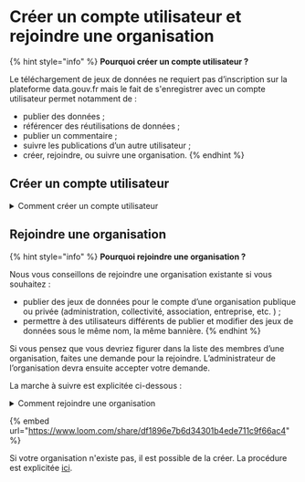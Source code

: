 # Créer un compte utilisateur et rejoindre une organisation

{% hint style="info" %}
**Pourquoi créer un compte utilisateur ?**&#x20;

Le téléchargement de jeux de données ne requiert pas d’inscription sur la plateforme data.gouv.fr mais le fait de s'enregistrer avec un compte utilisateur permet notamment de :&#x20;

* publier des données ;
* référencer des réutilisations de données ;
* publier un commentaire ;
* suivre les publications d’un autre utilisateur ;
* créer, rejoindre, ou suivre une organisation.
{% endhint %}

## Créer un compte utilisateur <a href="#comment-sinscrire" id="comment-sinscrire"></a>

<details>

<summary>Comment créer un compte utilisateur </summary>

1. Rendez-vous sur : [data.gouv.fr/fr/register](https://www.data.gouv.fr/fr/register) ;
2. Saisissez vos **Prénom**, **Nom** et **Adresse e-mail** ;
3. Saisissez votre **Mot de passe** et confirmez-le ;
4. Acceptez les [conditions générales d’utilisation du service](https://www.data.gouv.fr/fr/terms/) ;
5. Cliquez sur le bouton **"S'enregister"** ;
6. Un message va alors apparaître à l’écran, vous demandant de confirmer votre adresse e-mail.

Une fois le formulaire d’inscription validé, rendez-vous dans la boîte de réception associée à l’adresse e-mail que vous avez saisie, puis :

7. Ouvrez l’e-mail qui vous a été envoyé par `no-reply@data.gouv.fr` et cliquez sur le bouton "**Confirmer maintenant"** qu’il contient.
8. L’e-mail vous redirige vers la [page d’accueil du site data.gouv.fr](https://www.data.gouv.fr/fr/) où vous avez désormais accès à votre compte utilisateur.

</details>

## Rejoindre une organisation <a href="#creer-un-compte-utilisateur" id="creer-un-compte-utilisateur"></a>

{% hint style="info" %}
**Pourquoi rejoindre une organisation ?**&#x20;

Nous vous conseillons de rejoindre une organisation existante si vous souhaitez :

* publier des jeux de données pour le compte d’une organisation publique ou privée (administration, collectivité, association, entreprise, etc. ) ;
* permettre à des utilisateurs différents de publier et modifier des jeux de données sous le même nom, la même bannière.
{% endhint %}

Si vous pensez que vous devriez figurer dans la liste des membres d’une organisation, faites une demande pour la rejoindre. L’administrateur de l’organisation devra ensuite accepter votre demande.

La marche à suivre est explicitée ci-dessous :&#x20;

<details>

<summary>Comment rejoindre une organisation </summary>

1. Rendez-vous sur la page organisation ;
2. Rendez-vous sur l'onglet information ;
3. Cliquez sur "Demander à rejoindre l'organisation en tant que producteur" ;

</details>

{% embed url="https://www.loom.com/share/df1896e7b6d34301b4ede711c9f66ac4" %}

Si votre organisation n'existe pas, il est possible de la créer. La procédure est explicitée [ici](organisation/).&#x20;
